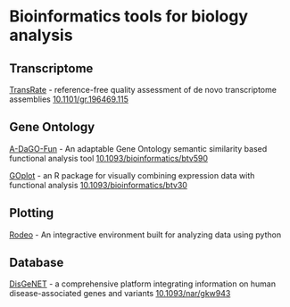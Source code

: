 # Bioinformatics tools for biology analysis
## Transcriptome
[TransRate](https://github.com/Blahah/transrate) - reference-free quality assessment of de novo transcriptome assemblies [10.1101/gr.196469.115](http://dx.doi.org/10.1101/gr.196469.115)

## Gene Ontology
[A-DaGO-Fun](http://web.cbio.uct.ac.za/ITGOM/adagofun/) - An adaptable Gene Ontology semantic similarity based functional analysis tool [10.1093/bioinformatics/btv590](http://dx.doi.org/10.1093/bioinformatics/btv590)

[GOplot](https://wencke.github.io/) - an R package for visually combining expression data with functional analysis [10.1093/bioinformatics/btv30](http://dx.doi.org/10.1093/bioinformatics/btv300)

## Plotting
[Rodeo](http://www.yhat.com/products/rodeo) - An integractive environment built for analyzing data using python

## Database
[DisGeNET](http://www.disgenet.org/web/DisGeNET/menu/home) - a comprehensive platform integrating information on human disease-associated genes and variants [10.1093/nar/gkw943](http://dx.doi.org/10.1093/nar/gkw943)
